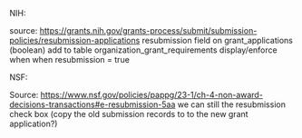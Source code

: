 NIH:

source: https://grants.nih.gov/grants-process/submit/submission-policies/resubmission-applications
resubmission field on grant_applications (boolean)
add to table organization_grant_requirements display/enforce when when resubmission = true

NSF:

Source: https://www.nsf.gov/policies/pappg/23-1/ch-4-non-award-decisions-transactions#e-resubmission-5aa
we can still the resubmission check box (copy the old submission records to to the new grant application?)

